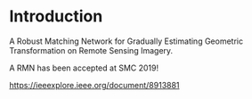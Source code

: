 # Introduction
A Robust Matching Network for Gradually Estimating Geometric Transformation on Remote Sensing Imagery.

A RMN has been accepted at SMC 2019!


https://ieeexplore.ieee.org/document/8913881
